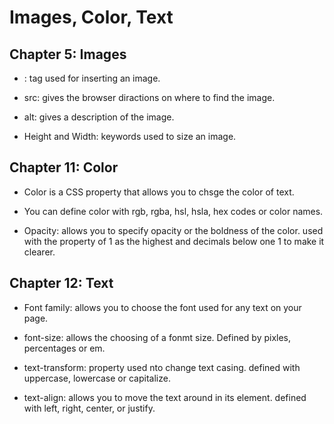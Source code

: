 # Images, Color, Text

## Chapter 5: Images

- <img>: tag used for inserting an image.

- src: gives the browser diractions on where to find the image.

- alt: gives a description of the image.

- Height and Width: keywords used to size an image.

## Chapter 11: Color

- Color is a CSS property that allows you to chsge the color of text.

- You can define color with rgb, rgba, hsl, hsla, hex codes or color names. 

- Opacity: allows you to specify opacity or the boldness of the color. used with the property of 1 as the highest and decimals below one 1 to make it clearer. 

## Chapter 12: Text

- Font family: allows you to choose the font used for any text on your page. 

- font-size: allows the choosing of a fonmt size. Defined by pixles, percentages or em. 

- text-transform: property used nto change text casing. defined with uppercase, lowercase or capitalize. 

- text-align: allows you to move the text around in its element. defined with left, right, center, or justify.
